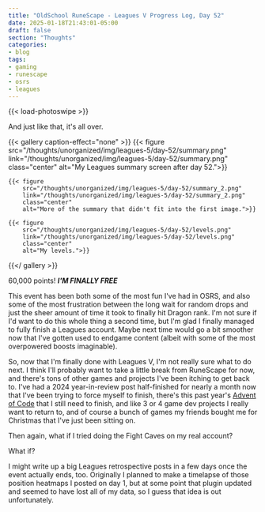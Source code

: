 ```yaml
---
title: "OldSchool RuneScape - Leagues V Progress Log, Day 52"
date: 2025-01-18T21:43:01-05:00
draft: false
section: "Thoughts"
categories:
- blog
tags:
- gaming
- runescape
- osrs
- leagues
---
```


{{< load-photoswipe >}}

And just like that, it's all over.

{{< gallery caption-effect="none" >}}
    {{< figure
        src="/thoughts/unorganized/img/leagues-5/day-52/summary.png"
        link="/thoughts/unorganized/img/leagues-5/day-52/summary.png"
        class="center"
        alt="My Leagues summary screen after day 52.">}}

    {{< figure
        src="/thoughts/unorganized/img/leagues-5/day-52/summary_2.png"
        link="/thoughts/unorganized/img/leagues-5/day-52/summary_2.png"
        class="center"
        alt="More of the summary that didn't fit into the first image.">}}

    {{< figure
        src="/thoughts/unorganized/img/leagues-5/day-52/levels.png"
        link="/thoughts/unorganized/img/leagues-5/day-52/levels.png"
        class="center"
        alt="My levels.">}}
{{</ gallery >}}

60,000 points! ***I'M FINALLY FREE***

This event has been both some of the most fun I've had in OSRS, and also some of the most frustration between the long wait for random drops and just the sheer amount of time it took to finally hit Dragon rank. I'm not sure if I'd want to do this whole thing a second time, but I'm glad I finally managed to fully finish a Leagues account. Maybe next time would go a bit smoother now that I've gotten used to endgame content (albeit with some of the most overpowered boosts imaginable).

So, now that I'm finally done with Leagues V, I'm not really sure what to do next. I think I'll probably want to take a little break from RuneScape for now, and there's tons of other games and projects I've been itching to get back to. I've had a 2024 year-in-review post half-finished for nearly a month now that I've been trying to force myself to finish, there's this past year's [Advent of Code](/thoughts/devlogs/adventofcode) that I still need to finish, and like 3 or 4 game dev projects I really want to return to, and of course a bunch of games my friends bought me for Christmas that I've just been sitting on.

Then again, what if I tried doing the Fight Caves on my real account?

What if?

I might write up a big Leagues retrospective posts in a few days once the event actually ends, too. Originally I planned to make a timelapse of those position heatmaps I posted on day 1, but at some point that plugin updated and seemed to have lost all of my data, so I guess that idea is out unfortunately.